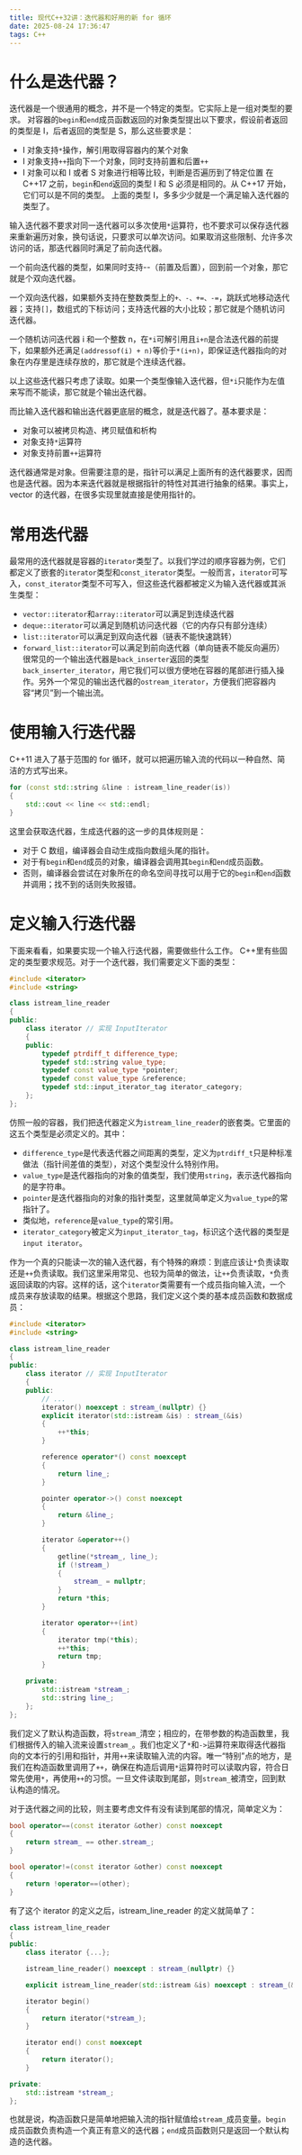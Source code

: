 ```yaml
---
title: 现代C++32讲：迭代器和好用的新 for 循环
date: 2025-08-24 17:36:47
tags: C++
---
```


# 什么是迭代器？
迭代器是一个很通用的概念，并不是一个特定的类型。它实际上是一组对类型的要求。
对容器的`begin`和`end`成员函数返回的对象类型提出以下要求，假设前者返回的类型是 I，后者返回的类型是 S，那么这些要求是：
- I 对象支持`*`操作，解引用取得容器内的某个对象
- I 对象支持`++`指向下一个对象，同时支持前置和后置`++`
- I 对象可以和 I 或者 S 对象进行相等比较，判断是否遍历到了特定位置
在 C++17 之前，`begin`和`end`返回的类型 I 和 S 必须是相同的。从 C++17 开始，它们可以是不同的类型。
上面的类型 I，多多少少就是一个满足输入迭代器的类型了。

输入迭代器不要求对同一迭代器可以多次使用`*`运算符，也不要求可以保存迭代器来重新遍历对象，换句话说，只要求可以单次访问。如果取消这些限制、允许多次访问的话，那迭代器同时满足了前向迭代器。

一个前向迭代器的类型，如果同时支持--（前置及后置），回到前一个对象，那它就是个双向迭代器。

一个双向迭代器，如果额外支持在整数类型上的`+、-、+=、-=`，跳跃式地移动迭代器；支持`[]`，数组式的下标访问；支持迭代器的大小比较；那它就是个随机访问迭代器。

一个随机访问迭代器 i 和一个整数 n，在`*i`可解引用且`i+n`是合法迭代器的前提下，如果额外还满足`(addressof(i) + n)`等价于`*(i+n)`，即保证迭代器指向的对象在内存里是连续存放的，那它就是个连续迭代器。

以上这些迭代器只考虑了读取。如果一个类型像输入迭代器，但`*i`只能作为左值来写而不能读，那它就是个输出迭代器。

而比输入迭代器和输出迭代器更底层的概念，就是迭代器了。基本要求是：
- 对象可以被拷贝构造、拷贝赋值和析构
- 对象支持`*`运算符
- 对象支持前置`++`运算符

迭代器通常是对象。但需要注意的是，指针可以满足上面所有的迭代器要求，因而也是迭代器。因为本来迭代器就是根据指针的特性对其进行抽象的结果。事实上，vector 的迭代器，在很多实现里就直接是使用指针的。

# 常用迭代器
最常用的迭代器就是容器的`iterator`类型了。以我们学过的顺序容器为例，它们都定义了嵌套的`iterator`类型和`const_iterator`类型。一般而言，`iterator`可写入，`const_iterator`类型不可写入，但这些迭代器都被定义为输入迭代器或其派生类型：
- `vector::iterator`和`array::iterator`可以满足到连续迭代器
- `deque::iterator`可以满足到随机访问迭代器（它的内存只有部分连续）
- `list::iterator`可以满足到双向迭代器（链表不能快速跳转）
- `forward_list::iterator`可以满足到前向迭代器（单向链表不能反向遍历）
很常见的一个输出迭代器是`back_inserter`返回的类型`back_inserter_iterator`，用它我们可以很方便地在容器的尾部进行插入操作。另外一个常见的输出迭代器的`ostream_iterator`，方便我们把容器内容“拷贝”到一个输出流。

# 使用输入行迭代器
C++11 进入了基于范围的 for 循环，就可以把遍历输入流的代码以一种自然、简洁的方式写出来。
```cpp
for (const std::string &line : istream_line_reader(is))
{
    std::cout << line << std::endl;
}
```
这里会获取迭代器，生成迭代器的这一步的具体规则是：
- 对于 C 数组，编译器会自动生成指向数组头尾的指针。
- 对于有`begin`和`end`成员的对象，编译器会调用其`begin`和`end`成员函数。
- 否则，编译器会尝试在对象所在的命名空间寻找可以用于它的`begin`和`end`函数并调用；找不到的话则失败报错。
# 定义输入行迭代器
下面来看看，如果要实现一个输入行迭代器，需要做些什么工作。
C++里有些固定的类型要求规范。对于一个迭代器，我们需要定义下面的类型：
```cpp
#include <iterator>
#include <string>

class istream_line_reader
{
public:
    class iterator // 实现 InputIterator
    {
    public:
        typedef ptrdiff_t difference_type;
        typedef std::string value_type;
        typedef const value_type *pointer;
        typedef const value_type &reference;
        typedef std::input_iterator_tag iterator_category;
    };
};
```
仿照一般的容器，我们把迭代器定义为`istream_line_reader`的嵌套类。它里面的这五个类型是必须定义的。其中：
- `difference_type`是代表迭代器之间距离的类型，定义为`ptrdiff_t`只是种标准做法（指针间差值的类型），对这个类型没什么特别作用。
- `value_type`是迭代器指向的对象的值类型，我们使用`string`，表示迭代器指向的是字符串。
- `pointer`是迭代器指向的对象的指针类型，这里就简单定义为`value_type`的常指针了。
- 类似地，`reference`是`value_type`的常引用。
- `iterator_category`被定义为`input_iterator_tag`，标识这个迭代器的类型是`input iterator`。

作为一个真的只能读一次的输入迭代器，有个特殊的麻烦：到底应该让`*`负责读取还是`++`负责读取。我们这里采用常见、也较为简单的做法，让`++`负责读取，`*`负责返回读取的内容。这样的话，这个`iterator`类需要有一个成员指向输入流，一个成员来存放读取的结果。根据这个思路，我们定义这个类的基本成员函数和数据成员：
```cpp
#include <iterator>
#include <string>

class istream_line_reader
{
public:
    class iterator // 实现 InputIterator
    {
    public:
        // ...
        iterator() noexcept : stream_(nullptr) {}
        explicit iterator(std::istream &is) : stream_(&is)
        {
            ++*this;
        }

        reference operator*() const noexcept
        {
            return line_;
        }

        pointer operator->() const noexcept
        {
            return &line_;
        }

        iterator &operator++()
        {
            getline(*stream_, line_);
            if (!stream_)
            {
                stream_ = nullptr;
            }
            return *this;
        }

        iterator operator++(int)
        {
            iterator tmp(*this);
            ++*this;
            return tmp;
        }

    private:
        std::istream *stream_;
        std::string line_;
	};
};
```
我们定义了默认构造函数，将`stream_`清空；相应的，在带参数的构造函数里，我们根据传入的输入流来设置`stream_`。我们也定义了`*`和`->`运算符来取得迭代器指向的文本行的引用和指针，并用`++`来读取输入流的内容。唯一“特别”点的地方，是我们在构造函数里调用了`++`，确保在构造后调用`*`运算符时可以读取内容，符合日常先使用`*`，再使用`++`的习惯。一旦文件读取到尾部，则`stream_`被清空，回到默认构造的情况。

对于迭代器之间的比较，则主要考虑文件有没有读到尾部的情况，简单定义为：
```cpp
bool operator==(const iterator &other) const noexcept
{
    return stream_ == other.stream_;
}

bool operator!=(const iterator &other) const noexcept
{
    return !operator==(other);
}
```

有了这个 iterator 的定义之后，istream_line_reader 的定义就简单了：
```cpp
class istream_line_reader
{
public:
    class iterator {...};

    istream_line_reader() noexcept : stream_(nullptr) {} 

    explicit istream_line_reader(std::istream &is) noexcept : stream_(&is) {}

    iterator begin()
    {
        return iterator(*stream_);
    }

    iterator end() const noexcept
    {
        return iterator();
    }

private:
    std::istream *stream_;
};
```
也就是说，构造函数只是简单地把输入流的指针赋值给`stream_`成员变量。`begin`成员函数负责构造一个真正有意义的迭代器；`end`成员函数则只是返回一个默认构造的迭代器。
